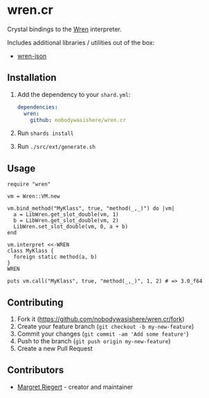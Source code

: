 # wren.cr

Crystal bindings to the [Wren](https://wren.io) interpreter.

Includes additional libraries / utilities out of the box:
- [wren-json](https://github.com/brandly/wren-json)

## Installation

1. Add the dependency to your `shard.yml`:

   ```yaml
   dependencies:
     wren:
       github: nobodywasishere/wren.cr
   ```

2. Run `shards install`
3. Run `./src/ext/generate.sh`

## Usage

```crystal
require "wren"

vm = Wren::VM.new

vm.bind_method("MyKlass", true, "method(_,_)") do |vm|
  a = LibWren.get_slot_double(vm, 1)
  b = LibWren.get_slot_double(vm, 2)
  LibWren.set_slot_double(vm, 0, a + b)
end

vm.interpret <<-WREN
class MyKlass {
  foreign static method(a, b)
}
WREN

puts vm.call("MyKlass", true, "method(_,_)", 1, 2) # => 3.0_f64
```

## Contributing

1. Fork it (<https://github.com/nobodywasishere/wren.cr/fork>)
2. Create your feature branch (`git checkout -b my-new-feature`)
3. Commit your changes (`git commit -am 'Add some feature'`)
4. Push to the branch (`git push origin my-new-feature`)
5. Create a new Pull Request

## Contributors

- [Margret Riegert](https://github.com/nobodywasishere) - creator and maintainer
